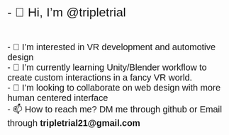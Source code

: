 <p style="font-family: helvetica; font-size: 200%; font-weight: heavy:">
- 👋 Hi, I’m @tripletrial</p>
<p style="font-family: helvetica; font-size: 20px; font-weight:heavy;">
<br>- 👀 I’m interested in VR development and automotive design
<br>- 🌱 I’m currently learning Unity/Blender workflow to create custom interactions in a fancy VR world.
<br>- 💞️ I’m looking to collaborate on web design with more human centered interface
<br>- 📫 How to reach me? DM me through github or Email through <b> tripletrial21@gmail.com</b>
</P

<!---
tripletrial/tripletrial is a ✨ special ✨ repository because its `README.md` (this file) appears on your GitHub profile.
You can click the Preview link to take a look at your changes.
--->
